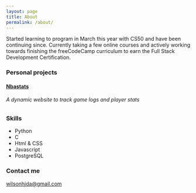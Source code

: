 ```yaml
---
layout: page
title: About
permalink: /about/
---
```


Started learning to program in March this year with CS50 and have been continuing since.
Currently taking a few online courses and actively working towards finishing the freeCodeCamp curriculum to earn the Full Stack Development Certification.

### Personal projects
#### [Nbastats](https://github.com/shroud0g/nbastats)
###### A dynamic website to track game logs and player stats

### Skills 
* Python
* C
* Html & CSS
* Javascript
* PostgreSQL

### Contact me

[wilsonhjda@gmail.com](mailto:wilsonhjda@gmail.com)
